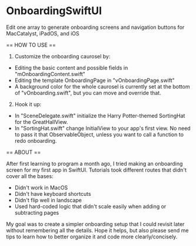 # OnboardingSwiftUI
Edit one array to generate onboarding screens and navigation buttons for MacCatalyst, iPadOS, and iOS

== HOW TO USE ==
1. Customize the onboarding caurosel by:
- Editing the basic content and possible fields in "mOnboardingContent.swift"
- Editing the template OnboardingPage in "vOnboardingPage.swift"
- A background color for the whole caurosel is currently set at the bottom of "vOnboarding.swift", but you can move and override that.

2. Hook it up:
- In "SceneDelegate.swift" initialize the Harry Potter-themed SortingHat for the GreatHallView.
- In "SortingHat.swift" change InitialView to your app's first view. No need to pass it that ObservableObject, unless you want to call a function to redo onboarding.


== ABOUT ==

After first learning to program a month ago, I tried making an onboarding screen for my first app in SwiftUI. Tutorials took different routes that didn't cover all the bases:
- Didn't work in MacOS
- Didn't have keyboard shortcuts
- Didn't flip well in landscape
- Used hard-coded logic that didn't scale easily when adding or subtracting pages

My goal was to create a simpler onboarding setup that I could revisit later without remembering all the details. Hope it helps, but also please send me tips to learn how to better organize it and code more clearly/concisely.
